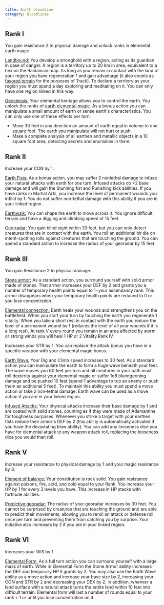 ```yaml
---
title: Earth bloodline
category: Bloodlines
---
```


## Rank I

You gain resistance 2 to physical damage and unlock ranks in elemental earth magic

<u>Landbound:</u> You develop a stronghold with a region, acting as its guardian in case of danger. A region is a territory up to 20 km in area, equivalent to a hex on the Raldamain map. As long as you remain in contact with the land of your region you have regeneration 1 and gain advantage  (it also counts as [favored terrain](https://raldamain.com/rules/Rangos/Combate/rastrear.html#rango-i) for the purposes of Track). To declare a territory as your region you must spend a day exploring and meditating on it. You can only have one region linked in this way.

<u>Geokinesis:</u> Your elemental heritage allows you to control the earth. You unlock the ranks of [earth elemental magic](https://raldamain.com/rules/Rangos/Elementalismo/magia%20de%20tierra.html). As a bonus action you can manipulate a small amount of earth or sense earth's characteristics. You can only use one of these effects per turn.

- Move 30 feet in any direction an amount of earth equal in volume to one square foot. The earth you manipulate will not hurt or push. 
- Make a complete analysis of all earthen and metallic objects in a 10 square foot area, detecting secrets and anomalies in them.

## Rank II

Increase your CON by 1.

<u>Earth Fists:</u> As a bonus action, you may suffer 2 nonlethal damage to infuse your natural attacks with earth for one turn. Infused attacks do +2 base damage and will gain the Stunning fist and Punishing kick abilities. If you have ranks in Martial Arts, you increase the level of permanent wounds you inflict by 1. You do not suffer non-lethal damage with this ability if you are in your linked region.

<u>Earthwalk:</u> You can shape the earth to move across it. You ignore difficult terrain and have a digging and climbing speed of 15 feet.

<u>Georradar:</u> You gain blind sight within 30 feet, but you can only detect creatures that are in contact with the earth. You roll an additional hit die on intent-spotting rolls against creatures that are touching the ground. You can spend a standard action to increase the radius of your georadar by 15 feet.

## Rank III 

You gain Resistance 2 to physical damage. 

<u>Stone armor:</u> As a standard action, you surround yourself with solid armor made of stones. That armor increases your DEF by 2 and grants you a number of temporary health points equal to 1+your ascendancy rank. This armor disappears when your temporary health points are reduced to 0 or you lose concentration.

<u>Elemental connection:</u> Earth heals your wounds and strengthens you on the battlefield. When you start your turn by touching the earth you regenerate 1 vitality. When you take a short rest in contact with the earth you reduce the level of a permanent wound by 1 (reduces the level of all your wounds if it is a long rest). At rank V every round you remain in an area affected by storm or strong winds you will heal 1 HP or 2 Vitality.Rank IV 

Increases your STR by 1. You can replace the attack bonus you have in a specific weapon with your elemental magic bonus.

<u>Earth Wave:</u> Your Dig and Climb speed increases to 30 feet. As a standard action you can manipulate the earth to form a huge wave beneath your feet. The wave moves you 60 feet per turn and all creatures in your path must roll dexterity against your elemental magic or suffer 1d8 blundgeoning damage and be pushed 10 feet (spend 1 advantage to trip an enemy or push them an additional 5 feet). To maintain this ability you must spend a move action or take 2 non-lethal damage. Earth wave can be used as a move action if you are in your linked region.

<u>Infused Attacks:</u> Your physical attacks increase their base damage by 1 and are coated with solid stones, counting as if they were made of Adamantine for toughness purposes. Whenever you strike a target with your earthen fists reduce their armor's DEF by 2 (this ability is automatically activated if you have the devastating blow ability). You can add any looseness dice you have for elemental attack to any weapon attack roll, replacing the looseness dice you would then roll.

## Rank V

Increase your resistance to physical damage by 1 and your magic resistance by 3.

<u>Element of balance:</u> Your constitution is rock solid. You gain resistance against poisons, fire, acid, and cold equal to your Rank. You increase your HP by 1 for every 3 levels you have. This increase in HP stacks with fortitude abilities.

<u>Predictive georadar:</u> The radius of your georadar increases by 30 feet. You cannot be surprised by creatures that are touching the ground and are able to predict their movements, allowing you to reroll an attack or defense roll once per turn and preventing them from catching you by surprise. Your initiative also increases by 2 if you are in your linked region.

## Rank VI

Increases your WIS by 1.

<u>Elemental Form:</u> As a full turn action you can surround yourself with a large mass of earth. While in Elemental Form the Stone Armor ability increases the DEF and temporary HP it grants by 2. You may also use the Earth Wave ability as a move action and increase your base size by 2, increasing your CON and STR by 2 and decreasing your DEX by 2. In addition, whenver a land surface with a natural attack turns the entire land within 10 feet into difficult terrain. Elemental form will last a number of rounds equal to your rank + 1 or until you lose concentration on it.